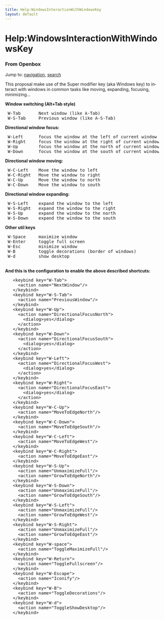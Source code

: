 ```yaml
---
title: Help:WindowsInteractionWithWindowsKey
layout: default
---
```

<a name="top" id="top"></a>
<h1 class="firstHeading">Help:WindowsInteractionWithWindowsKey</h1>
<div id="bodyContent">
<h3 id="siteSub">From Openbox</h3>
<div id="contentSub"></div>
<div id="jump-to-nav">Jump to: <a href="#column-one">navigation</a>, <a href="#searchInput">search</a></div>
<div id="mw-content-text" lang="en" dir="ltr" class="mw-content-ltr"><p>This proposal make use of the Super modifier key (aka Windows key) to interact with windows in common tasks like moving, expanding, focusing, minimizing...
</p><p><b>Window switching (Alt+Tab style)</b>
</p>
<pre> W-Tab       Next window (like A-Tab)
 W-S-Tab     Previous window (like A-S-Tab)
</pre>
<p><b>Directional window focus:</b>
</p>
<pre> W-Left      focus the window at the left of current window
 W-Right     focus the window at the right of current window
 W-Up        focus the window at the north of current window
 W-Down      focus the window at the south of current window
</pre>
<p><b>Directional window moving:</b>
</p>
<pre> W-C-Left    Move the window to left
 W-C-Right   Move the window to right
 W-C-Up      Move the window to north
 W-C-Down    Move the window to south
</pre>
<p><b>Directional window expanding:</b>
</p>
<pre> W-S-Left    expand the window to the left
 W-S-Right   expand the window to the right
 W-S-Up      expand the window to the north
 W-S-Down    expand the window to the south
</pre>
<p><b>Other util keys</b>
</p>
<pre> W-Space     maximize window
 W-Enter     toggle full screen
 W-Esc       minimize window
 W-B         toggle decorations (border of windows)
 W-d         show desktop
</pre>
<p><br/>
<b>And this is the configuration to enable the above described shortcuts:</b>
</p>
<pre>   &lt;keybind key="W-Tab"&gt;
     &lt;action name="NextWindow"/&gt;
   &lt;/keybind&gt;
   &lt;keybind key="W-S-Tab"&gt;
     &lt;action name="PreviousWindow"/&gt;
   &lt;/keybind&gt;
   &lt;keybind key="W-Up"&gt;
     &lt;action name="DirectionalFocusNorth"&gt;
       &lt;dialog&gt;yes&lt;/dialog&gt;
     &lt;/action&gt;
   &lt;/keybind&gt;
   &lt;keybind key="W-Down"&gt;
     &lt;action name="DirectionalFocusSouth"&gt;
       &lt;dialog&gt;yes&lt;/dialog&gt;
     &lt;/action&gt;
   &lt;/keybind&gt;
   &lt;keybind key="W-Left"&gt;
     &lt;action name="DirectionalFocusWest"&gt;
       &lt;dialog&gt;yes&lt;/dialog&gt;
     &lt;/action&gt;
   &lt;/keybind&gt;
   &lt;keybind key="W-Right"&gt;
     &lt;action name="DirectionalFocusEast"&gt;
       &lt;dialog&gt;yes&lt;/dialog&gt;
     &lt;/action&gt;
   &lt;/keybind&gt;
   &lt;keybind key="W-C-Up"&gt;
     &lt;action name="MoveToEdgeNorth"/&gt;
   &lt;/keybind&gt;
   &lt;keybind key="W-C-Down"&gt;
     &lt;action name="MoveToEdgeSouth"/&gt;
   &lt;/keybind&gt;
   &lt;keybind key="W-C-Left"&gt;
     &lt;action name="MoveToEdgeWest"/&gt;
   &lt;/keybind&gt;
   &lt;keybind key="W-C-Right"&gt;
     &lt;action name="MoveToEdgeEast"/&gt;
   &lt;/keybind&gt;
   &lt;keybind key="W-S-Up"&gt;
     &lt;action name="UnmaximizeFull"/&gt;
     &lt;action name="GrowToEdgeNorth"/&gt;
   &lt;/keybind&gt;
   &lt;keybind key="W-S-Down"&gt;
     &lt;action name="UnmaximizeFull"/&gt;
     &lt;action name="GrowToEdgeSouth"/&gt;
   &lt;/keybind&gt;
   &lt;keybind key="W-S-Left"&gt;
     &lt;action name="UnmaximizeFull"/&gt;
     &lt;action name="GrowToEdgeWest"/&gt;
   &lt;/keybind&gt;
   &lt;keybind key="W-S-Right"&gt;
     &lt;action name="UnmaximizeFull"/&gt;
     &lt;action name="GrowToEdgeEast"/&gt;
   &lt;/keybind&gt;
   &lt;keybind key="W-space"&gt;
     &lt;action name="ToggleMaximizeFull"/&gt;
   &lt;/keybind&gt;
   &lt;keybind key="W-Return"&gt;
     &lt;action name="ToggleFullscreen"/&gt;
   &lt;/keybind&gt;
   &lt;keybind key="W-Escape"&gt;
     &lt;action name="Iconify"/&gt;
   &lt;/keybind&gt;
   &lt;keybind key="W-B"&gt;
     &lt;action name="ToggleDecorations"/&gt;
   &lt;/keybind&gt;
   &lt;keybind key="W-d"&gt;
     &lt;action name="ToggleShowDesktop"/&gt;
   &lt;/keybind&gt;
</pre>
</div>
